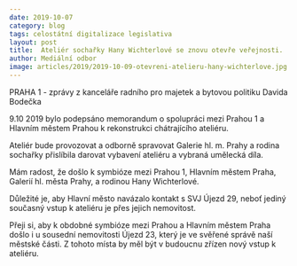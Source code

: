 ```yaml
---
date: 2019-10-07
category: blog
tags: celostátní digitalizace legislativa
layout: post
title:  Ateliér sochařky Hany Wichterlové se znovu otevře veřejnosti. 
author: Mediální odbor
image: articles/2019/2019-10-09-otevreni-atelieru-hany-wichterlove.jpg
---
```

                           
PRAHA 1 - zprávy z kanceláře radního pro majetek a bytovou politiku Davida Bodečka
         
9.10 2019 bylo podepsáno memorandum o spolupráci mezi Prahou 1 a Hlavním městem Prahou k rekonstrukci chátrajícího ateliéru. 

Ateliér bude provozovat a odborně spravovat Galerie hl. m. Prahy a rodina sochařky přislíbila darovat vybavení ateliéru a vybraná umělecká díla.

Mám radost, že došlo k symbióze mezi Prahou 1, Hlavním městem Praha, Galerií hl. města Prahy, a rodinou Hany Wichterlové. 

Důležité je, aby Hlavní město navázalo kontakt s SVJ Újezd 29, neboť jediný současný vstup k ateliéru je přes jejich nemovitost. 

Přeji si, aby k obdobné symbióze mezi Prahou a Hlavním městem Praha došlo i u sousední nemovitosti Újezd 23, který je ve svěřené správě naší městské části. Z tohoto místa by měl být v budoucnu zřízen nový vstup k ateliéru.




